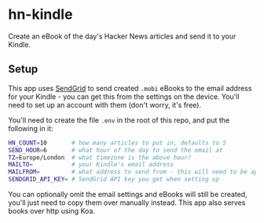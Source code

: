 # hn-kindle

Create an eBook of the day's Hacker News articles and send it to your Kindle.

## Setup

This app uses [SendGrid](https://sendgrid.com/) to send created `.mobi` eBooks to the email address for your Kindle - you can get this from the settings on the device. You'll need to set up an account with them (don't worry, it's free).

You'll need to create the file `.env` in the root of this repo, and put the following in it:

```sh
HN_COUNT=10       # how many articles to put in, defaults to 5
SEND_HOUR=6       # what hour of the day to send the email at
TZ=Europe/London  # what timezone is the above hour?
MAILTO=           # your Kindle's email address
MAILFROM=         # what address to send from - this will need to be approved in your Amazon settings
SENDGRID_API_KEY= # SendGrid API key you get when setting up
```

You can optionally omit the email settings and eBooks will still be created, you'll just need to copy them over manually instead. This app also serves books over http using Koa.
